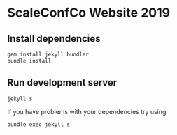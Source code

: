 # ScaleConfCo Website 2019

## Install dependencies

```sh
gem install jekyll bundler
bundle install
```

## Run development server

```sh
jekyll s
```

If you have problems with your dependencies try using
```sh
bundle exec jekyll s
```